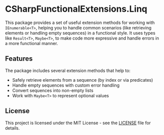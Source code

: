 
# CSharpFunctionalExtensions.Linq

This package provides a set of useful extension methods for working with `IEnumerable<T>`, helping you to handle common scenarios (like retrieving elements or handling empty sequences) in a functional style. It uses types like `Result<T>`, `Maybe<T>`, to make code more expressive and handle errors in a more functional manner.

## Features

The package includes several extension methods that help to:

- Safely retrieve elements from a sequence (by index or via predicates)
- Handle empty sequences with custom error handling
- Convert sequences into non-empty lists
- Work with `Maybe<T>` to represent optional values

## License

This project is licensed under the MIT License - see the [LICENSE](LICENSE) file for details.
